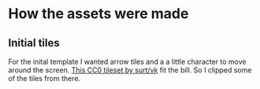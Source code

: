 # How the assets were made

## Initial tiles

For the inital template I wanted arrow tiles and a a little character to move around the screen. [This CC0 tileset by surt/vk](https://opengameart.org/content/roblocks) fit the bill. So I clipped some of the tiles from there.